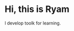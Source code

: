 # Hi, this is Ryam
I develop toolk for learning.

<!-- ### Donate to my Monero wallet
<div class="break-all">
  43rL42d12AZV2TPECztzuF7VBg5y7U279dJQaLoefHcgDxDpsNqhpE4ftGtWdqaSs3WTn11jY8NRHabKDt5BqYfCVGq6UoS
</div> -->